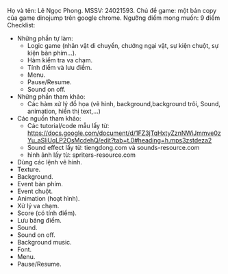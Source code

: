 Họ và tên: Lê Ngọc Phong.
MSSV: 24021593.
Chủ đề game: một bản copy của game dinojump trên google chrome.
Ngưỡng điểm mong muốn: 9 điểm
Checklist:
- Những phần tự làm:
  + Logic game (nhân vật di chuyển, chướng ngại vật, sự kiện chuột, sự kiện bàn phím...).
  + Hàm kiểm tra va chạm.
  + Tính điểm và lưu điểm.
  + Menu.
  + Pause/Resume.
  + Sound on off.
- Những phần tham khảo:
  + Các hàm xử lý đồ họa (vẽ hình, background,background trôi, Sound, animation, hiển thị text,...)
- Các nguồn tham khảo:
  + Các tutorial/code mẫu lấy từ: https://docs.google.com/document/d/1FZ3jTqHxtyZznNWiJmmve0zYu_aSliUqLP2OsMcdehQ/edit?tab=t.0#heading=h.mps3zstdeza2
  + Sound effect lấy từ: tiengdong.com và sounds-resource.com
  + hình ảnh lấy từ: spriters-resource.com
- Dùng các lệnh vẽ hinh.
- Texture.
- Background.
- Event bàn phím.
- Event chuột.
- Animation (hoạt hình).
- Xử lý va chạm.
- Score (có tính điểm).
- Lưu bảng điểm.
- Sound.
- Sound on off.
- Background music.
- Font.
- Menu.
- Pause/Resume.

